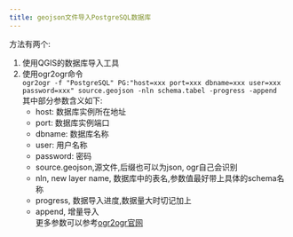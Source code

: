 ```yaml
---
title: geojson文件导入PostgreSQL数据库
---
```

方法有两个:
1. 使用QGIS的数据库导入工具
2. 使用ogr2ogr命令<br>
  `ogr2ogr -f "PostgreSQL" PG:"host=xxx port=xxx dbname=xxx user=xxx password=xxx" source.geojson -nln schema.tabel -progress -append`<br>
  其中部分参数含义如下:
   - host: 数据库实例所在地址
   - port: 数据库实例端口
   - dbname: 数据库名称
   - user: 用户名称
   - password: 密码
   - source.geojson,源文件,后缀也可以为json, ogr自己会识别
   - nln, new layer name, 数据库中的表名,参数值最好带上具体的schema名称
   - progress, 数据导入进度,数据量大时切记加上
   - append, 增量导入<br>
更多参数可以参考[ogr2ogr官网](http://www.gdal.org/ogr2ogr.html)